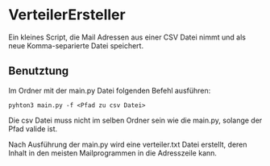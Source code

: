 # VerteilerErsteller

Ein kleines Script, die Mail Adressen aus einer CSV Datei nimmt und als neue Komma-separierte Datei speichert.

## Benutztung

Im Ordner mit der main.py Datei folgenden Befehl ausführen:

`pyhton3 main.py -f <Pfad zu csv Datei>`

Die csv Datei muss nicht im selben Ordner sein wie die main.py, solange der Pfad valide ist.

Nach Ausführung der main.py wird eine verteiler.txt Datei erstellt, deren Inhalt in den meisten Mailprogrammen in die Adresszeile kann.
